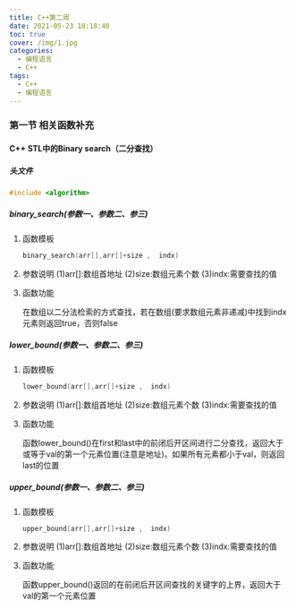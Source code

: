 ```yaml
---
title: C++第二周
date: 2021-05-23 18:18:40
toc: true
cover: /img/1.jpg
categories: 
  - 编程语言
  - C++
tags: 
  - C++
  - 编程语言
---
```


### 第一节 相关函数补充

#### C++ STL中的Binary search（二分查找）

##### 头文件<!-- more -->

```c++
#include <algorithm>
```

##### binary_search(参数一、参数二、参三)

1. 函数模板

   ```c++
   binary_search(arr[],arr[]+size ,  indx)
   ```

1. 参数说明
   (1)arr[]:数组首地址
   (2)size:数组元素个数
   (3)indx:需要查找的值

2. 函数功能

   在数组以二分法检索的方式查找，若在数组(要求数组元素非递减)中找到indx元素则返回true，否则false

##### lower_bound(参数一、参数二、参三)

1. 函数模板

   ```c++
   lower_bound(arr[],arr[]+size ,  indx)
   ```

2. 参数说明
   (1)arr[]:数组首地址
   (2)size:数组元素个数
   (3)indx:需要查找的值

3. 函数功能

   函数lower_bound()在first和last中的前闭后开区间进行二分查找，返回大于或等于val的第一个元素位置(注意是地址)。如果所有元素都小于val，则返回last的位置

##### upper_bound(参数一、参数二、参三)

1. 函数模板

   ```c++
   upper_bound(arr[],arr[]+size ,  indx)
   ```

2. 参数说明
   (1)arr[]:数组首地址
   (2)size:数组元素个数
   (3)indx:需要查找的值

3. 函数功能

   函数upper_bound()返回的在前闭后开区间查找的关键字的上界，返回大于val的第一个元素位置
